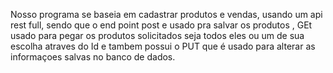 Nosso programa se baseia em cadastrar produtos e vendas, usando um  api rest full, sendo que o end point post e usado pra salvar os produtos , GEt usado para pegar os produtos solicitados seja todos eles ou um de sua escolha atraves do Id e tambem possui o PUT que é usado para alterar as informaçoes salvas no banco de dados.
